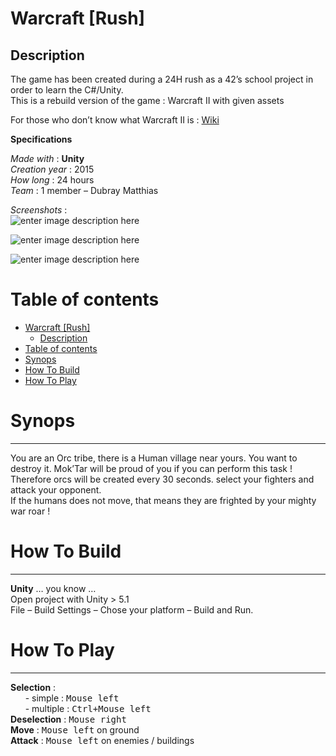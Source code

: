 <!DOCTYPE html>
<html>
<head>
<meta charset="utf-8">
<meta name="viewport" content="width=device-width, initial-scale=1.0">
<title>Hello!</title>
<link rel="stylesheet" href="https://stackedit.io/res-min/themes/base.css" />
<script type="text/javascript" src="https://cdn.mathjax.org/mathjax/latest/MathJax.js?config=TeX-AMS_HTML"></script>
</head>
<body><div class="container"><h1 id="warcraft-rush"><strong>Warcraft [Rush]</strong></h1>



<h2 id="description">Description</h2>

<p>The game has been created during a 24H rush as a 42’s school project in order to learn the C#/Unity. <br>
This is a rebuild version of the game : Warcraft II with given assets</p>

<p>For those who don’t know what Warcraft II is : <a href="https://fr.wikipedia.org/wiki/Warcraft_II:_Tides_of_Darkness">Wiki</a></p>

<p><strong>Specifications</strong></p>

<p><em>Made with</em> : <strong>Unity</strong> <br>
<em>Creation year</em> : 2015 <br>
<em>How long</em> : 24 hours <br>
<em>Team</em> : 1 member – Dubray Matthias</p>

<p><em>Screenshots</em> :  <br>
<img src="http://matthiasdubray.com/screenshots/warcraft2.PNG" alt="enter image description here" title=""></p>

<p><img src="http://matthiasdubray.com/screenshots/warcraft3.PNG" alt="enter image description here" title=""></p>

<p><img src="http://matthiasdubray.com/screenshots/warcraft4.PNG" alt="enter image description here" title=""></p>

<h1 id="table-of-contents">Table of contents</h1>

<p><div class="toc">
<ul>
<li><a href="#warcraft-rush">Warcraft [Rush]</a><ul>
<li><a href="#description">Description</a></li>
</ul>
</li>
<li><a href="#table-of-contents">Table of contents</a></li>
<li><a href="#synops">Synops</a></li>
<li><a href="#how-to-build">How To Build</a></li>
<li><a href="#how-to-play">How To Play</a></li>
</ul>
</div>
</p>



<h1 id="synops">Synops</h1>

<hr>

<p>You are an Orc tribe, there is a Human village near yours. You want to destroy it. Mok’Tar will be proud of you if you can perform this task ! Therefore orcs will be created every 30 seconds. select your fighters and attack your opponent. <br>
If the humans does not move, that means they are frighted by your mighty war roar !</p>



<h1 id="how-to-build">How To Build</h1>

<hr>

<p><strong>Unity</strong> …  you know …  <br>
Open project with Unity &gt; 5.1 <br>
File – Build Settings – Chose your platform – Build and Run.</p>



<h1 id="how-to-play">How To Play</h1>

<hr>

<p><strong>Selection</strong> :  <br>
&nbsp;&nbsp;&nbsp;&nbsp;&nbsp;&nbsp;- simple : <kbd>Mouse left</kbd> <br>
&nbsp;&nbsp;&nbsp;&nbsp;&nbsp;&nbsp;- multiple : <kbd>Ctrl+Mouse left</kbd> <br>
<strong>Deselection</strong> : <kbd>Mouse right</kbd> <br>
<strong>Move</strong> : <kbd>Mouse left</kbd> on ground <br>
<strong>Attack</strong> : <kbd>Mouse left</kbd> on enemies / buildings</p></div></body>
</html>